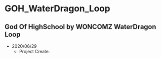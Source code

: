 # GOH_WaterDragon_Loop
## God Of HighSchool by WONCOMZ WaterDragon Loop

- 2020/06/29
  - Project Create.
